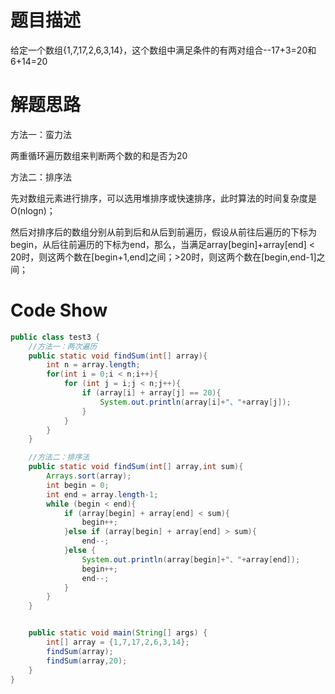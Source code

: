 # 题目描述

给定一个数组{1,7,17,2,6,3,14}，这个数组中满足条件的有两对组合--17+3=20和6+14=20

# 解题思路

方法一：蛮力法

两重循环遍历数组来判断两个数的和是否为20

方法二：排序法

先对数组元素进行排序，可以选用堆排序或快速排序，此时算法的时间复杂度是O(nlogn)；

然后对排序后的数组分别从前到后和从后到前遍历，假设从前往后遍历的下标为begin，从后往前遍历的下标为end，那么，当满足array[begin]+array[end] < 20时，则这两个数在[begin+1,end]之间；>20时，则这两个数在[begin,end-1]之间；

# Code Show

```java
public class test3 {
    //方法一：两次遍历
    public static void findSum(int[] array){
        int n = array.length;
        for(int i = 0;i < n;i++){
            for (int j = i;j < n;j++){
                if (array[i] + array[j] == 20){
                    System.out.println(array[i]+"、"+array[j]);
                }
            }
        }
    }

    //方法二：排序法
    public static void findSum(int[] array,int sum){
        Arrays.sort(array);
        int begin = 0;
        int end = array.length-1;
        while (begin < end){
            if (array[begin] + array[end] < sum){
                begin++;
            }else if (array[begin] + array[end] > sum){
                end--;
            }else {
                System.out.println(array[begin]+"、"+array[end]);
                begin++;
                end--;
            }
        }
    }


    public static void main(String[] args) {
        int[] array = {1,7,17,2,6,3,14};
        findSum(array);
        findSum(array,20);
    }
}
```

